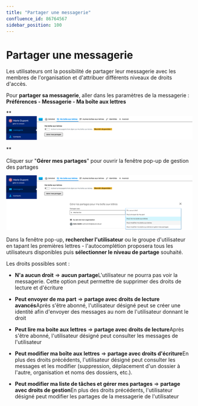 ```yaml
---
title: "Partager une messagerie"
confluence_id: 86764567
sidebar_position: 100
---
```

# Partager une messagerie


Les utilisateurs ont la possibilité de partager leur messagerie avec les membres de l'organisation et d'attribuer différents niveaux de droits d'accès.


Pour **partager sa messagerie**, aller dans les paramètres de la messagerie : **Préférences - Messagerie - Ma boîte aux lettres**

**![](../../attachments/86764567/86764570.png)


**


Cliquer sur "**Gérer mes partages**" pour ouvrir la fenêtre pop-up de gestion des partages

![](../../attachments/86764567/86764569.png)


Dans la fenêtre pop-up, **rechercher l'utilisateur** ou le groupe d'utilisateur en tapant les premières lettres - l'autocomplétion proposera tous les utilisateurs disponibles puis **sélectionner le niveau de partage** souhaité.

Les droits possibles sont : 

- **N'a aucun droit** => **aucun partage**L'utilisateur ne pourra pas voir la messagerie. Cette option peut permettre de supprimer des droits de lecture et d'écriture
- **Peut envoyer de ma part** => **partage avec droits de lecture avancés**Après s'être abonné, l'utilisateur désigné peut se créer une identité afin d'envoyer des messages au nom de l'utilisateur donnant le droit
- **Peut lire ma boite aux lettres** => **partage avec droits de lecture**Après s'être abonné, l'utilisateur désigné peut consulter les messages de l'utilisateur

- **Peut modifier ma boîte aux lettres** => **partage avec droits d'écriture**En plus des droits précédents, l'utilisateur désigné peut consulter les messages et les modifier (suppression, déplacement d'un dossier à l'autre, organisation et noms des dossiers, etc.).
- **Peut modifier ma liste de tâches et gérer mes partages** => **partage avec droits de gestion**En plus des droits précédents, l'utilisateur désigné peut modifier les partages de la messagerie de l'utilisateur


